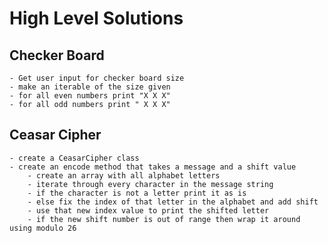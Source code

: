 # High Level Solutions

## Checker Board

    - Get user input for checker board size
    - make an iterable of the size given
    - for all even numbers print "X X X"
    - for all odd numbers print " X X X"

## Ceasar Cipher

    - create a CeasarCipher class
    - create an encode method that takes a message and a shift value
        - create an array with all alphabet letters
        - iterate through every character in the message string
        - if the character is not a letter print it as is
        - else fix the index of that letter in the alphabet and add shift
        - use that new index value to print the shifted letter
        - if the new shift number is out of range then wrap it around using modulo 26

